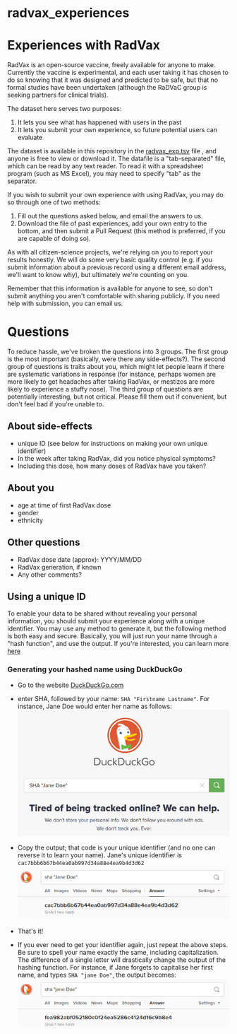 # radvax_experiences

# Experiences with RadVax

RadVax is an open-source vaccine, freely available for anyone to make.  Currently the vaccine is experimental, and each user taking it has chosen to do so knowing that it was designed and predicted to be safe, but that no formal studies have been undertaken (although the RaDVaC group is seeking partners for clinical trials).

The dataset here serves two purposes:
1. It lets you see what has happened with users in the past
2. It lets you submit your own experience, so future potential users can evaluate

The dataset is available in this repository in the [radvax_exp.tsv](/radvax_exp.tsv) file , and anyone is free to view or download it.  The datafile is a "tab-separated" file, which can be read by any text reader. To read it with a spreadsheet program (such as MS Excel), you may need to specify "tab" as the separator.  

If you wish to submit your own experience with using RadVax, you may do so through one of two methods:

1. Fill out the questions asked below, and email the answers to us.
2. Download the file of past experiences, add your own entry to the bottom, and then submit a Pull Request (this method is preferred, if you are capable of doing so).

As with all citizen-science projects, we're relying on you to report your results honestly.  We will do some very basic quality control (e.g. if you submit information about a previous record using a different email address, we'll want to know why), but ultimately we're counting on you.

Remember that this information is available for anyone to see, so don't submit anything you aren't comfortable with sharing publicly.  If you need help with submission, you can email us.


# Questions
To reduce hassle, we've broken the questions into 3 groups.  The first group is the most important (basically, were there any side-effects?).  The second group of questions is traits about you, which might let people learn if there are systematic variations in response (for instance, perhaps women are more likely to get headaches after taking RadVax, or mestizos are more likely to experience a stuffy nose).  The third group of questions are potentially interesting, but not critical.  Please fill them out if convenient, but don't feel bad if you're unable to.

## About side-effects
- unique ID (see below for instructions on making your own unique identifier)
- In the week after taking RadVax, did you notice physical symptoms?
- Including this dose, how many doses of RadVax have you taken?

## About you
- age at time of first RadVax dose
- gender
- ethnicity

## Other questions
- RadVax dose date (approx):  YYYY/MM/DD
- RadVax generation, if known
- Any other comments?


## Using a unique ID
To enable your data to be shared without revealing your personal information, you should submit your experience along with a unique identifier.  You may use any method to generate it, but the following method is both easy and secure.  Basically, you will just run your name through a "hash function", and use the output.  If you're interested, you can learn more [here](https://www.kalzumeus.com/essays/dropping-hashes/)

### Generating your hashed name using DuckDuckGo
- Go to the website [DuckDuckGo.com](https://duckduckgo.com/)
- enter SHA, followed by your name: `SHA "Firstname Lastname"`.  For instance, Jane Doe would enter her name as follows:
![DuckDuckGo homepage, with 'SHA "Jane Doe"' in the search box](/figs/DDG__homepage.png)

- Copy the output; that code is your unique identifier (and no one can reverse it to learn your name).  Jane's unique identifier is `cac7bbb6b67b44ea0ab997d34a88e4ea9b4d3d62`
![DuckDuckGo returns page, showing Jane's unique ID](/figs/DDG__Jane_Doe.png)

- That's it!

- If you ever need to get your identifier again, just repeat the above steps.  Be sure to spell your name exactly the same, including capitalization.  The difference of a single letter will drastically change the output of the hashing function.  For instance, if Jane forgets to capitalise her first name, and types `SHA "jane Doe"`, the output becomes:
![DuckDuckGo returns page, showing a different output when name is not capitalized](/figs/DDG__jane_Doe.png)
